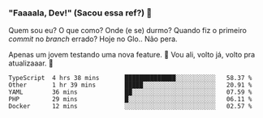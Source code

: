 ### "Faaaala, Dev!" (Sacou essa ref?) 👋

Quem sou eu? O que como? Onde (e se) durmo? Quando fiz o primeiro *commit* no *branch* errado?
Hoje no Glo.. Não pera.

Apenas um jovem testando uma nova feature. :musical_note: Vou ali, volto já, volto pra atualizaaar. :musical_note:

<!--
**Elyabe/Elyabe** is a ✨ _special_ ✨ repository because its `README.md` (this file) appears on your GitHub profile.

Here are some ideas to get you started:

- 🔭 I’m currently working on ...
- 🌱 I’m currently learning ...
- 👯 I’m looking to collaborate on ...
- 🤔 I’m looking for help with ...
- 💬 Ask me about ...
- 📫 How to reach me: ...
- 😄 Pronouns: ...
- ⚡ Fun fact: ...
-->

<!--START_SECTION:waka-->
```text
TypeScript  4 hrs 38 mins       ██████████████░░░░░░░░░░░   58.37 % 
Other       1 hr 39 mins        █████░░░░░░░░░░░░░░░░░░░░   20.91 % 
YAML        36 mins             ██░░░░░░░░░░░░░░░░░░░░░░░   07.59 % 
PHP         29 mins             █░░░░░░░░░░░░░░░░░░░░░░░░   06.11 % 
Docker      12 mins             ░░░░░░░░░░░░░░░░░░░░░░░░░   02.57 %
```
<!--END_SECTION:waka-->
